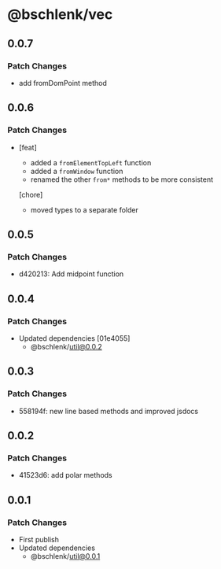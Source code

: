 # @bschlenk/vec

## 0.0.7

### Patch Changes

- add fromDomPoint method

## 0.0.6

### Patch Changes

- [feat]

  - added a `fromElementTopLeft` function
  - added a `fromWindow` function
  - renamed the other `from*` methods to be more consistent

  [chore]

  - moved types to a separate folder

## 0.0.5

### Patch Changes

- d420213: Add midpoint function

## 0.0.4

### Patch Changes

- Updated dependencies [01e4055]
  - @bschlenk/util@0.0.2

## 0.0.3

### Patch Changes

- 558194f: new line based methods and improved jsdocs

## 0.0.2

### Patch Changes

- 41523d6: add polar methods

## 0.0.1

### Patch Changes

- First publish
- Updated dependencies
  - @bschlenk/util@0.0.1
